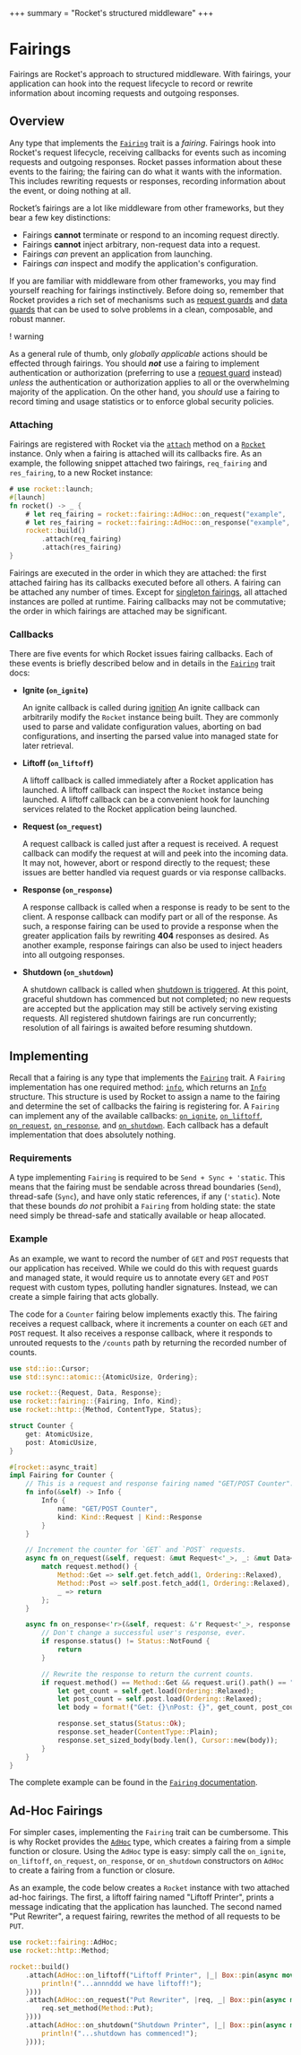 +++
summary = "Rocket's structured middleware"
+++

# Fairings

Fairings are Rocket's approach to structured middleware. With fairings, your
application can hook into the request lifecycle to record or rewrite information
about incoming requests and outgoing responses.

## Overview

Any type that implements the [`Fairing`] trait is a _fairing_. Fairings hook
into Rocket's request lifecycle, receiving callbacks for events such as incoming
requests and outgoing responses. Rocket passes information about these events to
the fairing; the fairing can do what it wants with the information. This
includes rewriting requests or responses, recording information about the event,
or doing nothing at all.

Rocket’s fairings are a lot like middleware from other frameworks, but they bear
a few key distinctions:

  * Fairings **cannot** terminate or respond to an incoming request directly.
  * Fairings **cannot** inject arbitrary, non-request data into a request.
  * Fairings _can_ prevent an application from launching.
  * Fairings _can_ inspect and modify the application's configuration.

If you are familiar with middleware from other frameworks, you may find yourself
reaching for fairings instinctively. Before doing so, remember that Rocket
provides a rich set of mechanisms such as [request guards] and [data guards]
that can be used to solve problems in a clean, composable, and robust manner.

! warning

  As a general rule of thumb, only _globally applicable_ actions should be
  effected through fairings. You should **_not_** use a fairing to implement
  authentication or authorization (preferring to use a [request guard] instead)
  _unless_ the authentication or authorization applies to all or the
  overwhelming majority of the application. On the other hand, you _should_ use a
  fairing to record timing and usage statistics or to enforce global security
  policies.

[`Fairing`]: @api/v0.5/rocket/fairing/trait.Fairing.html
[request guard]: ../requests/#request-guards
[request guards]: ../requests/#request-guards
[data guards]: ../requests/#body-data

### Attaching

Fairings are registered with Rocket via the [`attach`] method on a [`Rocket`]
instance. Only when a fairing is attached will its callbacks fire. As an
example, the following snippet attached two fairings, `req_fairing` and
`res_fairing`, to a new Rocket instance:

```rust
# use rocket::launch;
#[launch]
fn rocket() -> _ {
    # let req_fairing = rocket::fairing::AdHoc::on_request("example", |_, _| Box::pin(async {}));
    # let res_fairing = rocket::fairing::AdHoc::on_response("example", |_, _| Box::pin(async {}));
    rocket::build()
        .attach(req_fairing)
        .attach(res_fairing)
}
```

Fairings are executed in the order in which they are attached: the first
attached fairing has its callbacks executed before all others. A fairing can be
attached any number of times. Except for [singleton fairings], all attached
instances are polled at runtime. Fairing callbacks may not be commutative; the
order in which fairings are attached may be significant.

[singleton fairings]: @api/v0.5/rocket/fairing/trait.Fairing.html#singletons
[`attach`]: @api/v0.5/rocket/struct.Rocket.html#method.attach
[`Rocket`]: @api/v0.5/rocket/struct.Rocket.html

### Callbacks

There are five events for which Rocket issues fairing callbacks. Each of these
events is briefly described below and in details in the [`Fairing`] trait docs:

  * **Ignite (`on_ignite`)**

    An ignite callback is called during [ignition] An ignite callback can
    arbitrarily modify the `Rocket` instance being built. They are commonly
    used to parse and validate configuration values, aborting on bad
    configurations, and inserting the parsed value into managed state for later
    retrieval.

  * **Liftoff (`on_liftoff`)**

    A liftoff callback is called immediately after a Rocket application has
    launched. A liftoff callback can inspect the `Rocket` instance being
    launched. A liftoff callback can be a convenient hook for launching services
    related to the Rocket application being launched.

  * **Request (`on_request`)**

    A request callback is called just after a request is received. A request
    callback can modify the request at will and peek into the incoming data. It
    may not, however, abort or respond directly to the request; these issues are
    better handled via request guards or via response callbacks.

  * **Response (`on_response`)**

    A response callback is called when a response is ready to be sent to the
    client. A response callback can modify part or all of the response. As such,
    a response fairing can be used to provide a response when the greater
    application fails by rewriting **404** responses as desired. As another
    example, response fairings can also be used to inject headers into all
    outgoing responses.

  * **Shutdown (`on_shutdown`)**

    A shutdown callback is called when [shutdown is triggered]. At this point,
    graceful shutdown has commenced but not completed; no new requests are
    accepted but the application may still be actively serving existing
    requests. All registered shutdown fairings are run concurrently; resolution
    of all fairings is awaited before resuming shutdown.

[ignition]: @api/v0.5/rocket/struct.Rocket.html#method.ignite
[shutdown is triggered]: @api/v0.5/rocket/config/struct.Shutdown.html#triggers

## Implementing

Recall that a fairing is any type that implements the [`Fairing`] trait. A
`Fairing` implementation has one required method: [`info`], which returns an
[`Info`] structure. This structure is used by Rocket to assign a name to the
fairing and determine the set of callbacks the fairing is registering for. A
`Fairing` can implement any of the available callbacks: [`on_ignite`],
[`on_liftoff`], [`on_request`], [`on_response`], and [`on_shutdown`]. Each
callback has a default implementation that does absolutely nothing.

[`Info`]: @api/v0.5/rocket/fairing/struct.Info.html
[`info`]: @api/v0.5/rocket/fairing/trait.Fairing.html#tymethod.info
[`on_ignite`]: @api/v0.5/rocket/fairing/trait.Fairing.html#method.on_ignite
[`on_liftoff`]: @api/v0.5/rocket/fairing/trait.Fairing.html#method.on_liftoff
[`on_request`]: @api/v0.5/rocket/fairing/trait.Fairing.html#method.on_request
[`on_response`]: @api/v0.5/rocket/fairing/trait.Fairing.html#method.on_response
[`on_shutdown`]: @api/v0.5/rocket/fairing/trait.Fairing.html#method.on_shutdown

### Requirements

A type implementing `Fairing` is required to be `Send + Sync + 'static`. This
means that the fairing must be sendable across thread boundaries (`Send`),
thread-safe (`Sync`), and have only static references, if any (`'static`). Note
that these bounds _do not_ prohibit a `Fairing` from holding state: the state
need simply be thread-safe and statically available or heap allocated.

### Example

As an example, we want to record the number of `GET` and `POST` requests that
our application has received. While we could do this with request guards and
managed state, it would require us to annotate every `GET` and `POST` request
with custom types, polluting handler signatures. Instead, we can create a simple
fairing that acts globally.

The code for a `Counter` fairing below implements exactly this. The fairing
receives a request callback, where it increments a counter on each `GET` and
`POST` request. It also receives a response callback, where it responds to
unrouted requests to the `/counts` path by returning the recorded number of
counts.

```rust
use std::io::Cursor;
use std::sync::atomic::{AtomicUsize, Ordering};

use rocket::{Request, Data, Response};
use rocket::fairing::{Fairing, Info, Kind};
use rocket::http::{Method, ContentType, Status};

struct Counter {
    get: AtomicUsize,
    post: AtomicUsize,
}

#[rocket::async_trait]
impl Fairing for Counter {
    // This is a request and response fairing named "GET/POST Counter".
    fn info(&self) -> Info {
        Info {
            name: "GET/POST Counter",
            kind: Kind::Request | Kind::Response
        }
    }

    // Increment the counter for `GET` and `POST` requests.
    async fn on_request(&self, request: &mut Request<'_>, _: &mut Data<'_>) {
        match request.method() {
            Method::Get => self.get.fetch_add(1, Ordering::Relaxed),
            Method::Post => self.post.fetch_add(1, Ordering::Relaxed),
            _ => return
        };
    }

    async fn on_response<'r>(&self, request: &'r Request<'_>, response: &mut Response<'r>) {
        // Don't change a successful user's response, ever.
        if response.status() != Status::NotFound {
            return
        }

        // Rewrite the response to return the current counts.
        if request.method() == Method::Get && request.uri().path() == "/counts" {
            let get_count = self.get.load(Ordering::Relaxed);
            let post_count = self.post.load(Ordering::Relaxed);
            let body = format!("Get: {}\nPost: {}", get_count, post_count);

            response.set_status(Status::Ok);
            response.set_header(ContentType::Plain);
            response.set_sized_body(body.len(), Cursor::new(body));
        }
    }
}
```

The complete example can be found in the [`Fairing`
documentation](@api/v0.5/rocket/fairing/trait.Fairing.html#example).

## Ad-Hoc Fairings

For simpler cases, implementing the `Fairing` trait can be cumbersome. This is
why Rocket provides the [`AdHoc`] type, which creates a fairing from a simple
function or closure. Using the `AdHoc` type is easy: simply call the
`on_ignite`, `on_liftoff`, `on_request`, `on_response`, or `on_shutdown`
constructors on `AdHoc` to create a fairing from a function or closure.

As an example, the code below creates a `Rocket` instance with two attached
ad-hoc fairings. The first, a liftoff fairing named "Liftoff Printer", prints a
message indicating that the application has launched. The second named "Put
Rewriter", a request fairing, rewrites the method of all requests to be `PUT`.

```rust
use rocket::fairing::AdHoc;
use rocket::http::Method;

rocket::build()
    .attach(AdHoc::on_liftoff("Liftoff Printer", |_| Box::pin(async move {
        println!("...annnddd we have liftoff!");
    })))
    .attach(AdHoc::on_request("Put Rewriter", |req, _| Box::pin(async move {
        req.set_method(Method::Put);
    })))
    .attach(AdHoc::on_shutdown("Shutdown Printer", |_| Box::pin(async move {
        println!("...shutdown has commenced!");
    })));
```

[`AdHoc`]: @api/v0.5/rocket/fairing/struct.AdHoc.html
